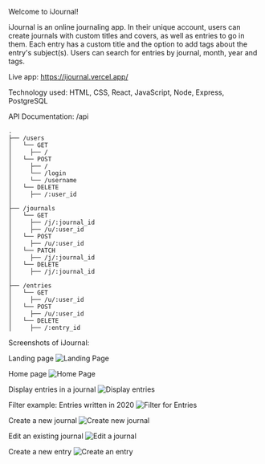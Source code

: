 Welcome to iJournal!

iJournal is an online journaling app. In their unique account, users can create journals with custom titles and covers, as well as entries to go in them. Each entry has a custom title and the option to add tags about the entry's subject(s). Users can search for entries by journal, month, year and tags.

Live app: https://ijournal.vercel.app/

Technology used: HTML, CSS, React, JavaScript, Node, Express, PostgreSQL

API Documentation:
/api

```
.
├── /users
│   └── GET
│     ├── /
│   └── POST
│     ├── /
│     └── /login
│     └── /username
│   └── DELETE
│     ├── /:user_id
│
├── /journals
│   └── GET
│     ├── /j/:journal_id
│     ├── /u/:user_id
│   └── POST
│     ├── /u/:user_id
│   └── PATCH
│     ├── /j/:journal_id
│   └── DELETE
│     ├── /j/:journal_id
│
├── /entries
│   └── GET
│     ├── /u/:user_id
│   └── POST
│     ├── /u/:user_id
│   └── DELETE
│     ├── /:entry_id
```

Screenshots of iJournal:

Landing page
![Landing Page](https://i.imgur.com/DU8om7A.png)

Home page
![Home Page](https://i.imgur.com/VjfyDmO.png)

Display entries in a journal
![Display entries](https://i.imgur.com/Eovi7A3.png)

Filter example: Entries written in 2020
![Filter for Entries](https://i.imgur.com/vQep1iZ.png)

Create a new journal
![Create new journal](https://i.imgur.com/WIXr0Od.png)

Edit an existing journal
![Edit a journal](https://i.imgur.com/YVXrciv.png)

Create a new entry
![Create an entry](https://i.imgur.com/OiV2q3G.png)
